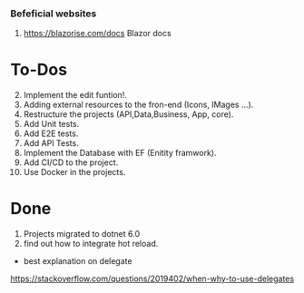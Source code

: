 
### Befeficial websites

1. https://blazorise.com/docs  Blazor docs


# To-Dos 

2. Implement the edit funtion!.
3. Adding external resources to the fron-end (Icons, IMages ...).
4. Restructure the projects (API,Data,Business, App, core).
5. Add Unit tests.
6. Add E2E tests. 
7. Add API Tests.
8. Implement the Database with EF (Enitity framwork).  
9. Add CI/CD to the project. 
10. Use Docker in the projects.

# Done 
1. Projects migrated to dotnet 6.0
2. find out how to integrate hot reload. 

- best explanation on delegate 

https://stackoverflow.com/questions/2019402/when-why-to-use-delegates
